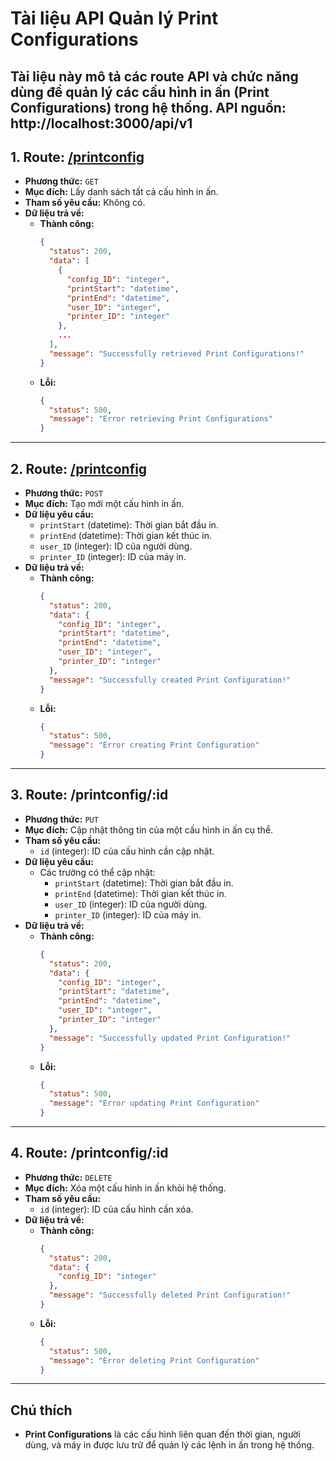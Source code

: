 # Tài liệu API Quản lý Print Configurations
<!-- Gỏ CTRL + Shift + V để trông OK hơn-->
<!-- Xem thử mẫu API: nhấp vào route api (nếu có) -->
Tài liệu này mô tả các route API và chức năng dùng để quản lý các cấu hình in ấn (Print Configurations) trong hệ thống.
API nguồn: http://localhost:3000/api/v1
---

## 1. Route: **[/printconfig](http://localhost:3000/api/v1/printconfig)**

- **Phương thức:** `GET`
- **Mục đích:** Lấy danh sách tất cả cấu hình in ấn.
- **Tham số yêu cầu:** Không có.
- **Dữ liệu trả về:**
  - **Thành công:**
    ```json
    {
      "status": 200,
      "data": [
        {
          "config_ID": "integer",
          "printStart": "datetime",
          "printEnd": "datetime",
          "user_ID": "integer",
          "printer_ID": "integer"
        },
        ...
      ],
      "message": "Successfully retrieved Print Configurations!"
    }
    ```
  - **Lỗi:**
    ```json
    {
      "status": 500,
      "message": "Error retrieving Print Configurations"
    }
    ```

---

## 2. Route: **[/printconfig](http://localhost:3000/api/v1/printconfig)** 

- **Phương thức:** `POST`
- **Mục đích:** Tạo mới một cấu hình in ấn.
- **Dữ liệu yêu cầu:**
  - `printStart` (datetime): Thời gian bắt đầu in.
  - `printEnd` (datetime): Thời gian kết thúc in.
  - `user_ID` (integer): ID của người dùng.
  - `printer_ID` (integer): ID của máy in.
- **Dữ liệu trả về:**
  - **Thành công:**
    ```json
    {
      "status": 200,
      "data": {
        "config_ID": "integer",
        "printStart": "datetime",
        "printEnd": "datetime",
        "user_ID": "integer",
        "printer_ID": "integer"
      },
      "message": "Successfully created Print Configuration!"
    }
    ```
  - **Lỗi:**
    ```json
    {
      "status": 500,
      "message": "Error creating Print Configuration"
    }
    ```

---

## 3. Route: **/printconfig/:id**

- **Phương thức:** `PUT`
- **Mục đích:** Cập nhật thông tin của một cấu hình in ấn cụ thể.
- **Tham số yêu cầu:**
  - `id` (integer): ID của cấu hình cần cập nhật.
- **Dữ liệu yêu cầu:** 
  - Các trường có thể cập nhật:
    - `printStart` (datetime): Thời gian bắt đầu in.
    - `printEnd` (datetime): Thời gian kết thúc in.
    - `user_ID` (integer): ID của người dùng.
    - `printer_ID` (integer): ID của máy in.
- **Dữ liệu trả về:**
  - **Thành công:**
    ```json
    {
      "status": 200,
      "data": {
        "config_ID": "integer",
        "printStart": "datetime",
        "printEnd": "datetime",
        "user_ID": "integer",
        "printer_ID": "integer"
      },
      "message": "Successfully updated Print Configuration!"
    }
    ```
  - **Lỗi:**
    ```json
    {
      "status": 500,
      "message": "Error updating Print Configuration"
    }
    ```

---

## 4. Route: **/printconfig/:id**

- **Phương thức:** `DELETE`
- **Mục đích:** Xóa một cấu hình in ấn khỏi hệ thống.
- **Tham số yêu cầu:**
  - `id` (integer): ID của cấu hình cần xóa.
- **Dữ liệu trả về:**
  - **Thành công:**
    ```json
    {
      "status": 200,
      "data": {
        "config_ID": "integer"
      },
      "message": "Successfully deleted Print Configuration!"
    }
    ```
  - **Lỗi:**
    ```json
    {
      "status": 500,
      "message": "Error deleting Print Configuration"
    }
    ```

---

## Chú thích

- **Print Configurations** là các cấu hình liên quan đến thời gian, người dùng, và máy in được lưu trữ để quản lý các lệnh in ấn trong hệ thống.
